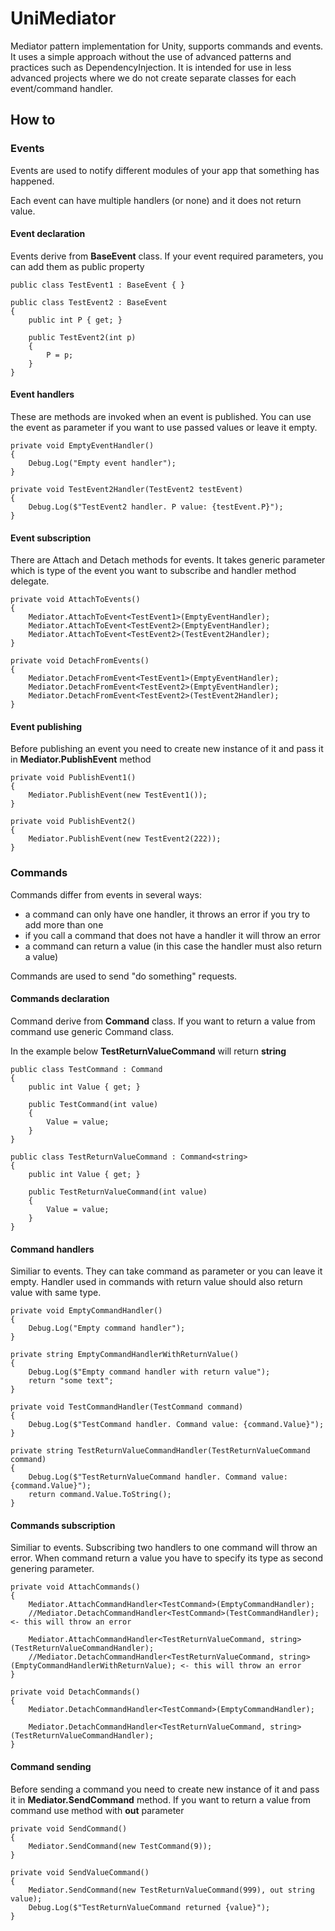 # UniMediator
Mediator pattern implementation for Unity, supports commands and events. It uses a simple approach without the use of advanced patterns and practices such as DependencyInjection. It is intended for use in less advanced projects where we do not create separate classes for each event/command handler.

## How to
### Events

Events are used to notify different modules of your app that something has happened.

Each event can have multiple handlers (or none) and it does not return value.

#### Event declaration
Events derive from **BaseEvent** class. If your event required parameters, you can add them as public property
```
public class TestEvent1 : BaseEvent { }

public class TestEvent2 : BaseEvent
{
    public int P { get; }

    public TestEvent2(int p)
    {
        P = p;
    }
} 
```

#### Event handlers
These are methods are invoked when an event is published. You can use the event as parameter if you want to use passed values or leave it empty.
```
private void EmptyEventHandler()
{
    Debug.Log("Empty event handler");
}

private void TestEvent2Handler(TestEvent2 testEvent)
{
    Debug.Log($"TestEvent2 handler. P value: {testEvent.P}");
}
```

#### Event subscription
There are Attach and Detach methods for events. It takes generic parameter which is type of the event you want to subscribe and handler method delegate.
```
private void AttachToEvents()
{
    Mediator.AttachToEvent<TestEvent1>(EmptyEventHandler);
    Mediator.AttachToEvent<TestEvent2>(EmptyEventHandler);
    Mediator.AttachToEvent<TestEvent2>(TestEvent2Handler);
}

private void DetachFromEvents()
{
    Mediator.DetachFromEvent<TestEvent1>(EmptyEventHandler);
    Mediator.DetachFromEvent<TestEvent2>(EmptyEventHandler);
    Mediator.DetachFromEvent<TestEvent2>(TestEvent2Handler);
}
```

#### Event publishing
Before publishing an event you need to create new instance of it and pass it in **Mediator.PublishEvent** method
```
private void PublishEvent1()
{
    Mediator.PublishEvent(new TestEvent1());
}

private void PublishEvent2()
{
    Mediator.PublishEvent(new TestEvent2(222));
}
```

### Commands

Commands differ from events in several ways:
- a command can only have one handler, it throws an error if you try to add more than one
- if you call a command that does not have a handler it will throw an error
- a command can return a value (in this case the handler must also return a value)

Commands are used to send "do something" requests.

#### Commands declaration
Command derive from **Command** class. If you want to return a value from command use generic Command<TResult> class. 

In the example below **TestReturnValueCommand** will return **string**
```
public class TestCommand : Command
{
    public int Value { get; }

    public TestCommand(int value)
    {
        Value = value;
    }
}

public class TestReturnValueCommand : Command<string>
{
    public int Value { get; }

    public TestReturnValueCommand(int value)
    {
        Value = value;
    }
}
```

#### Command handlers
Similiar to events. They can take command as parameter or you can leave it empty. Handler used in commands with return value should also return value with same type.
```
private void EmptyCommandHandler()
{
    Debug.Log("Empty command handler");
}

private string EmptyCommandHandlerWithReturnValue()
{
    Debug.Log($"Empty command handler with return value");
    return "some text";
}

private void TestCommandHandler(TestCommand command)
{
    Debug.Log($"TestCommand handler. Command value: {command.Value}");
}

private string TestReturnValueCommandHandler(TestReturnValueCommand command)
{
    Debug.Log($"TestReturnValueCommand handler. Command value: {command.Value}");
    return command.Value.ToString();
}
```

#### Commands subscription
Similiar to events. Subscribing two handlers to one command will throw an error. When command return a value you have to specify its type as second genering parameter.
```
private void AttachCommands()
{
    Mediator.AttachCommandHandler<TestCommand>(EmptyCommandHandler);
    //Mediator.DetachCommandHandler<TestCommand>(TestCommandHandler); <- this will throw an error
    
    Mediator.AttachCommandHandler<TestReturnValueCommand, string>(TestReturnValueCommandHandler);
    //Mediator.DetachCommandHandler<TestReturnValueCommand, string>(EmptyCommandHandlerWithReturnValue); <- this will throw an error
}

private void DetachCommands()
{
    Mediator.DetachCommandHandler<TestCommand>(EmptyCommandHandler);
    
    Mediator.DetachCommandHandler<TestReturnValueCommand, string>(TestReturnValueCommandHandler);
}
```

#### Command sending
Before sending a command you need to create new instance of it and pass it in **Mediator.SendCommand** method. If you want to return a value from command use method with **out** parameter
```
private void SendCommand()
{
    Mediator.SendCommand(new TestCommand(9));
}

private void SendValueCommand()
{
    Mediator.SendCommand(new TestReturnValueCommand(999), out string value);
    Debug.Log($"TestReturnValueCommand returned {value}");
}
```
